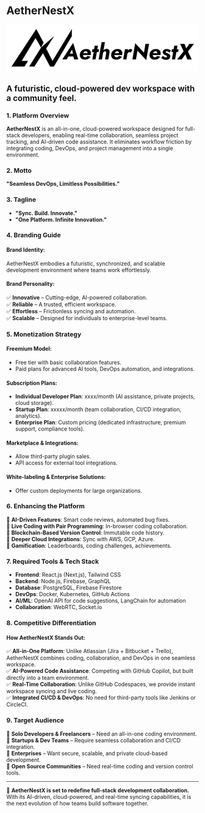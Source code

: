 # AetherNestX

![AetherNestX Logo](Logo.png)

## A futuristic, cloud-powered dev workspace with a community feel.

### 1. Platform Overview
**AetherNestX** is an all-in-one, cloud-powered workspace designed for full-stack developers, enabling real-time collaboration, seamless project tracking, and AI-driven code assistance. It eliminates workflow friction by integrating coding, DevOps, and project management into a single environment.

### 2. Motto
**"Seamless DevOps, Limitless Possibilities."**

### 3. Tagline
- **"Sync. Build. Innovate."**  
- **"One Platform. Infinite Innovation."**

### 4. Branding Guide
#### Brand Identity:
AetherNestX embodies a futuristic, synchronized, and scalable development environment where teams work effortlessly.

#### Brand Personality:
✅ **Innovative** – Cutting-edge, AI-powered collaboration.  
✅ **Reliable** – A trusted, efficient workspace.  
✅ **Effortless** – Frictionless syncing and automation.  
✅ **Scalable** – Designed for individuals to enterprise-level teams.  

### 5. Monetization Strategy
#### Freemium Model:
- Free tier with basic collaboration features.
- Paid plans for advanced AI tools, DevOps automation, and integrations.

#### Subscription Plans:
- **Individual Developer Plan**: xxxx/month (AI assistance, private projects, cloud storage).
- **Startup Plan**: xxxxx/month (team collaboration, CI/CD integration, analytics).
- **Enterprise Plan**: Custom pricing (dedicated infrastructure, premium support, compliance tools).

#### Marketplace & Integrations:
- Allow third-party plugin sales.
- API access for external tool integrations.

#### White-labeling & Enterprise Solutions:
- Offer custom deployments for large organizations.

### 6. Enhancing the Platform
🔹 **AI-Driven Features**: Smart code reviews, automated bug fixes.  
🔹 **Live Coding with Pair Programming**: In-browser coding collaboration.  
🔹 **Blockchain-Based Version Control**: Immutable code history.  
🔹 **Deeper Cloud Integrations**: Sync with AWS, GCP, Azure.  
🔹 **Gamification**: Leaderboards, coding challenges, achievements.  

### 7. Required Tools & Tech Stack
- **Frontend**: React.js (Next.js), Tailwind CSS
- **Backend**: Node.js, Firebase, GraphQL
- **Database**: PostgreSQL, Firebase Firestore
- **DevOps**: Docker, Kubernetes, GitHub Actions
- **AI/ML**: OpenAI API for code suggestions, LangChain for automation
- **Collaboration**: WebRTC, Socket.io

### 8. Competitive Differentiation
#### How AetherNestX Stands Out:
✅ **All-in-One Platform**: Unlike Atlassian (Jira + Bitbucket + Trello), AetherNestX combines coding, collaboration, and DevOps in one seamless workspace.  
✅ **AI-Powered Code Assistance**: Competing with GitHub Copilot, but built directly into a team environment.  
✅ **Real-Time Collaboration**: Unlike GitHub Codespaces, we provide instant workspace syncing and live coding.  
✅ **Integrated CI/CD & DevOps**: No need for third-party tools like Jenkins or CircleCI.  

### 9. Target Audience
🎯 **Solo Developers & Freelancers** – Need an all-in-one coding environment.  
🎯 **Startups & Dev Teams** – Require seamless collaboration and CI/CD integration.  
🎯 **Enterprises** – Want secure, scalable, and private cloud-based development.  
🎯 **Open Source Communities** – Need real-time coding and version control tools.  

---
🚀 **AetherNestX is set to redefine full-stack development collaboration.** With its AI-driven, cloud-powered, and real-time syncing capabilities, it is the next evolution of how teams build software together.

